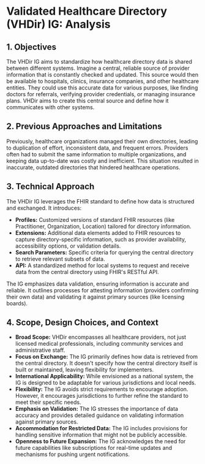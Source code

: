 # Validated Healthcare Directory (VHDir) IG: Analysis

## 1. Objectives

The VHDir IG aims to standardize how healthcare directory data is shared between different systems. Imagine a central, reliable source of provider information that is constantly checked and updated. This source would then be available to hospitals, clinics, insurance companies, and other healthcare entities. They could use this accurate data for various purposes, like finding doctors for referrals, verifying provider credentials, or managing insurance plans. VHDir aims to create this central source and define how it communicates with other systems. 

## 2. Previous Approaches and Limitations

Previously, healthcare organizations managed their own directories, leading to duplication of effort, inconsistent data, and frequent errors. Providers often had to submit the same information to multiple organizations, and keeping data up-to-date was costly and inefficient. This situation resulted in inaccurate, outdated directories that hindered healthcare operations.

## 3. Technical Approach

The VHDir IG leverages the FHIR standard to define how data is structured and exchanged. It introduces:

- **Profiles:** Customized versions of standard FHIR resources (like Practitioner, Organization, Location) tailored for directory information.
- **Extensions:** Additional data elements added to FHIR resources to capture directory-specific information, such as provider availability, accessibility options, or validation details.
- **Search Parameters:** Specific criteria for querying the central directory to retrieve relevant subsets of data.
- **API:** A standardized method for local systems to request and receive data from the central directory using FHIR's RESTful API.

The IG emphasizes data validation, ensuring information is accurate and reliable. It outlines processes for attesting information (providers confirming their own data) and validating it against primary sources (like licensing boards).

## 4. Scope, Design Choices, and Context

- **Broad Scope:** VHDir encompasses all healthcare providers, not just licensed medical professionals, including community services and administrative staff.
- **Focus on Exchange:** The IG primarily defines how data is retrieved from the central directory. It doesn't specify how the central directory itself is built or maintained, leaving flexibility for implementers.
- **International Applicability:** While envisioned as a national system, the IG is designed to be adaptable for various jurisdictions and local needs.
- **Flexibility:** The IG avoids strict requirements to encourage adoption. However, it encourages jurisdictions to further refine the standard to meet their specific needs.
- **Emphasis on Validation:** The IG stresses the importance of data accuracy and provides detailed guidance on validating information against primary sources.
- **Accommodation for Restricted Data:** The IG includes provisions for handling sensitive information that might not be publicly accessible.
- **Openness to Future Expansion:** The IG acknowledges the need for future capabilities like subscriptions for real-time updates and mechanisms for pushing urgent notifications. 

